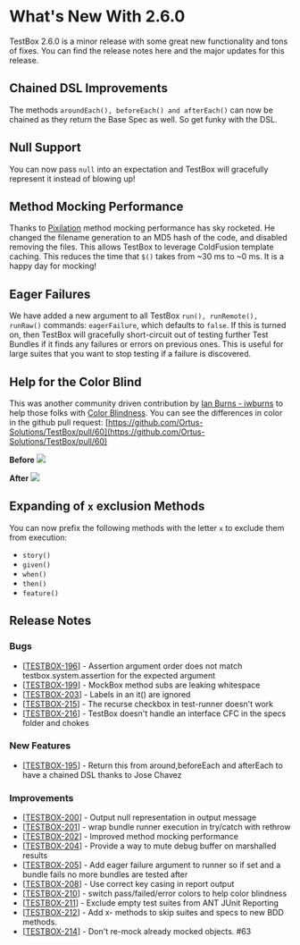 # What's New With 2.6.0

TestBox 2.6.0 is a minor release with some great new functionality and tons of fixes.  You can find the release notes here and the major updates for this release.

## Chained DSL Improvements

The methods `aroundEach(), beforeEach() and afterEach()` can now be chained as they return the Base Spec as well.  So get funky with the DSL.

## Null Support

You can now pass `null` into an expectation and TestBox will gracefully represent it instead of blowing up!

## Method Mocking Performance

Thanks to [Pixilation](https://github.com/pixilation) method mocking performance has sky rocketed.  He changed the filename generation to an MD5 hash of the code, and disabled removing the files. This allows TestBox to leverage ColdFusion template caching. This reduces the time that `$()` takes from ~30 ms to ~0 ms.  It is a happy day for mocking!

## Eager Failures

We have added a new argument to all TestBox `run(), runRemote(), runRaw()` commands: `eagerFailure`, which defaults to `false`.  If this is turned on, then TestBox will gracefully short-circuit out of testing further Test Bundles if it finds any failures or errors on previous ones.  This is useful for large suites that you want to stop testing if a failure is discovered.

## Help for the Color Blind

This was another community driven contribution by [Ian Burns - iwburns](https://github.com/iwburns) to help those folks with [Color Blindness](https://en.wikipedia.org/wiki/Color_blindness). You can see the differences in color in the github pull request: [https://github.com/Ortus-Solutions/TestBox/pull/60](https://github.com/Ortus-Solutions/TestBox/pull/60)

**Before**
<img src="https://user-images.githubusercontent.com/6172641/33219650-16ef7b06-d109-11e7-922c-6e50e3527f14.png">

**After**
<img src="https://user-images.githubusercontent.com/6172641/33219657-2900e3ca-d109-11e7-926d-bf78e2ee7362.png">

## Expanding of `x` exclusion Methods

You can now prefix the following methods with the letter `x` to exclude them from execution:

* `story()`
* `given()`
* `when()`
* `then()`
* `feature()`


## Release Notes       

### Bugs

* [<a href='https://ortussolutions.atlassian.net/browse/TESTBOX-196'>TESTBOX-196</a>] - Assertion argument order does not match testbox.system.assertion for the expected argument
* [<a href='https://ortussolutions.atlassian.net/browse/TESTBOX-199'>TESTBOX-199</a>] - MockBox method subs are leaking whitespace
* [<a href='https://ortussolutions.atlassian.net/browse/TESTBOX-203'>TESTBOX-203</a>] - Labels in an it() are ignored
* [<a href='https://ortussolutions.atlassian.net/browse/TESTBOX-215'>TESTBOX-215</a>] - The recurse checkbox in test-runner doesn&#39;t work
* [<a href='https://ortussolutions.atlassian.net/browse/TESTBOX-216'>TESTBOX-216</a>] - TestBox doesn&#39;t handle an interface CFC in the specs folder and chokes

### New Features

* [<a href='https://ortussolutions.atlassian.net/browse/TESTBOX-195'>TESTBOX-195</a>] - Return this from around,beforeEach and afterEach to have a chained DSL thanks to Jose Chavez
        
### Improvements

* [<a href='https://ortussolutions.atlassian.net/browse/TESTBOX-200'>TESTBOX-200</a>] - Output null representation in output message
* [<a href='https://ortussolutions.atlassian.net/browse/TESTBOX-201'>TESTBOX-201</a>] - wrap bundle runner execution in try/catch with rethrow
* [<a href='https://ortussolutions.atlassian.net/browse/TESTBOX-202'>TESTBOX-202</a>] - Improved method mocking performance
* [<a href='https://ortussolutions.atlassian.net/browse/TESTBOX-204'>TESTBOX-204</a>] - Provide a way to mute debug buffer on marshalled results
* [<a href='https://ortussolutions.atlassian.net/browse/TESTBOX-205'>TESTBOX-205</a>] - Add eager failure argument to runner so if set and a bundle fails no more bundles are tested after
* [<a href='https://ortussolutions.atlassian.net/browse/TESTBOX-208'>TESTBOX-208</a>] - Use correct key casing in report output
* [<a href='https://ortussolutions.atlassian.net/browse/TESTBOX-210'>TESTBOX-210</a>] - switch pass/failed/error colors to help color blindness
* [<a href='https://ortussolutions.atlassian.net/browse/TESTBOX-211'>TESTBOX-211</a>] - Exclude empty test suites from ANT JUnit Reporting
* [<a href='https://ortussolutions.atlassian.net/browse/TESTBOX-212'>TESTBOX-212</a>] - Add x- methods to skip suites and specs to new BDD methods.
* [<a href='https://ortussolutions.atlassian.net/browse/TESTBOX-214'>TESTBOX-214</a>] - Don&#39;t re-mock already mocked objects. #63
             